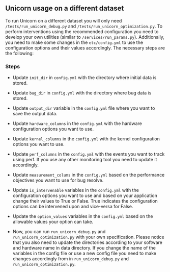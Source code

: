 ## Unicorn usage on a different dataset
To run Unicorn on a different dataset you will only need ```/tests/run_unicorn_debug.py``` and ```/tests/run_unicorn_optimization.py```. To perform interventions using the recommended configuration you need to develop your own utilities (similar to ```/services/run_params.py```). Additionally, you need to make some changes in the ```etc/config.yml``` to use the configuration options and their values accordingly. The necessary steps are the following:

### Steps
- Update ```init_dir``` in ```config.yml``` with the directory where initial data is stored.

- Update ```bug_dir``` in ```config.yml``` with the directory where bug data is stored.

- Update ```output_dir``` variable in the ```config.yml``` file where you want to save the output data.

- Update ```hardware_columns``` in the ```config.yml``` with the hardware configuration options you want to use.

- Update ```kernel_columns``` in the ```config.yml``` with the kernel configuration options you want to use.

- Update ```perf_columns``` in the ```config.yml``` with the events you want to track using perf. If you use any other monitoring tool you need to update it accordingly.

- Update ```measurement_colums``` in the ```config.yml``` based on the performance objectives you want to use for bug resolve.

- Update ```is_intervenable``` variables in the ```config.yml``` with the configuration options you want to use and based on your application change their values to True or False. True indicates the configuration options can be intervened upon and vice-versa for False.

- Update the ```option_values``` variables in the ```config.yml``` based on the allowable values your option can take.

- Now, you can run ```run_unicorn_debug.py``` and ```run_unicorn_optimization.py``` with your own specification. Please notice that you also need to update the directories according to your software and hardware name in data directory. If you change the name of the variables in the config file or use a new config file you need to make changes accordingly from in ```run_unicorn_debug.py``` and ```run_unicorn_optimization.py```.
